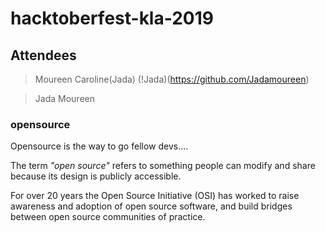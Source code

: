 # hacktoberfest-kla-2019

## Attendees
>Moureen Caroline(Jada) 
(!Jada)(https://github.com/Jadamoureen)

>Jada Moureen 



### opensource 

Opensource is the way to go fellow devs....

The term *_"open source"_* refers to something people can modify and share because its design is publicly accessible.

For over 20 years the Open Source Initiative (OSI) has worked to raise awareness and adoption of open source software, and build bridges between open source communities of practice.

